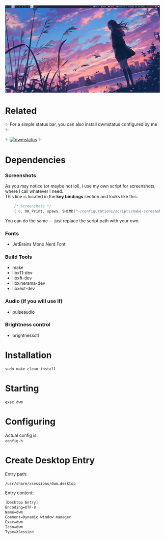 ![Preview](screenshots/preview.png)
# Related
✨ For a simple status bar, you can also install dwmstatus configured by me ✨

✨ [![dwmstatus](https://img.shields.io/badge/dwmstatus-repo-blue)](https://github.com/Eva-Kiyomi/dwmstatus) ✨
# Dependencies
### Screenshots
As you may notice (or maybe not lol), I use my own script for screenshots, where I call whatever I need.  
This line is located in the **key bindings** section and looks like this:
```c
    /* Screenshots */
    { 0, XK_Print, spawn, SHCMD("~/configurations/scripts/make-screenshot.sh") }
```
You can do the same — just replace the script path with your own.

### Fonts
- JetBrains Mono Nerd Font

### Build Tools
- make
- libx11-dev
- libxft-dev
- libxinerama-dev
- libxext-dev
    
### Audio (if you will use if)
- pulseaudio

### Brightness control
- brightnessctl
    
# Installation
```
sudo make clean install
```

# Starting
```
exec dwm
```

# Configuring
Actual config is:  
```config.h```

# Create Desktop Entry

Entry path: 
```
/usr/share/xsessions/dwm.desktop
```
Entry content:
```
[Desktop Entry]
Encoding=UTF-8
Name=dwm
Comment=Dynamic window manager
Exec=dwm
Icon=dwm
Type=XSession
```

